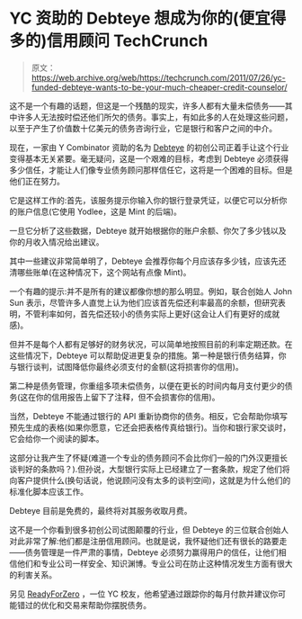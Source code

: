 # YC 资助的 Debteye 想成为你的(便宜得多的)信用顾问 TechCrunch

> 原文：<https://web.archive.org/web/https://techcrunch.com/2011/07/26/yc-funded-debteye-wants-to-be-your-much-cheaper-credit-counselor/>

这不是一个有趣的话题，但这是一个残酷的现实，许多人都有大量未偿债务——其中许多人无法按时偿还他们所欠的债务。事实上，有如此多的人在处理这些问题，以至于产生了价值数十亿美元的债务咨询行业，它是银行和客户之间的中介。

现在，一家由 Y Combinator 资助的名为 [Debteye](https://web.archive.org/web/20230205010710/http://www.debteye.com/) 的初创公司正着手让这个行业变得基本无关紧要。毫无疑问，这是一个艰难的目标，考虑到 Debteye 必须获得多少信任，才能让人们像专业债务顾问那样信任它，这将是一个困难的目标。但是他们正在努力。

它是这样工作的:首先，该服务提示你输入你的银行登录凭证，以便它可以分析你的账户信息(它使用 Yodlee，这是 Mint 的后端)。

一旦它分析了这些数据，Debteye 就开始根据你的账户余额、你欠了多少钱以及你的月收入情况给出建议。

其中一些建议非常简单明了，Debteye 会推荐你每个月应该存多少钱，应该先还清哪些账单(在这种情况下，这个网站有点像 Mint)。

一个有趣的提示:并不是所有的建议都像你想的那么明显。例如，联合创始人 John Sun 表示，尽管许多人直觉上认为他们应该首先偿还利率最高的余额，但研究表明，不管利率如何，首先偿还较小的债务实际上更好(这会让人们有更好的成就感)。

但并不是每个人都有足够好的财务状况，可以简单地按照目前的利率定期还款。在这些情况下，Debteye 可以帮助促进更复杂的措施。第一种是银行债务结算，你与银行谈判，试图降低你最终必须支付的金额(这将损害你的信用)。

第二种是债务管理，你重组多项未偿债务，以便在更长的时间内每月支付更少的债务(这在你的信用报告上留下了注释，但不会损害你的信用)。

当然，Debteye 不能通过银行的 API 重新协商你的债务。相反，它会帮助你填写预先生成的表格(如果你愿意，它还会把表格传真给银行)。当你和银行家交谈时，它会给你一个阅读的脚本。

这部分让我产生了怀疑(难道一个专业的债务顾问不会比你们一般的门外汉更擅长谈判好的条款吗？).但孙说，大型银行实际上已经建立了一套条款，规定了他们将向客户提供什么(换句话说，他说顾问没有太多的谈判空间)，这就是为什么他们的标准化脚本应该工作。

Debteye 目前是免费的，最终将对其服务收取月费。

这不是一个你看到很多初创公司试图颠覆的行业，但 Debteye 的三位联合创始人对此非常了解:他们都是注册信用顾问。也就是说，我怀疑他们还有很长的路要走——债务管理是一件严肃的事情，Debteye 必须努力赢得用户的信任，让他们相信他们和专业公司一样安全、知识渊博。专业公司在防止这种情况发生方面有很大的利害关系。

另见 [ReadyForZero](https://web.archive.org/web/20230205010710/https://www.readyforzero.com/) ，一位 YC 校友，他希望通过跟踪你的每月付款并建议你可能错过的优化和交易来帮助你摆脱债务。